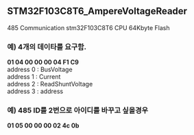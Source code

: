 ﻿## STM32F103C8T6_AmpereVoltageReader
485 Communication
stm32F103C8T6 CPU 64Kbyte Flash 

### 예)  4개의 데이타를 요구함.
**01 04 00 00 00 04 F1 C9**  
address 0 : BusVoltage  
address 1 : Current   
address 2 : ReadShuntVoltage  
address 3 : address  

### 예) 485 ID를 2번으로 아이디를 바꾸고 싶을경우
**01 05 00 00 00 02 4c 0b**
